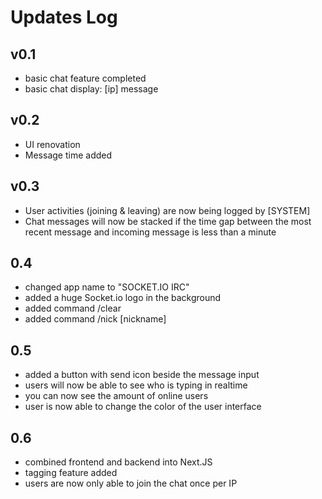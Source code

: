 Updates Log
============

v0.1
---------
- basic chat feature completed
- basic chat display: \[ip\] message

v0.2
---------
- UI renovation
- Message time added

v0.3
---------
- User activities (joining & leaving) are now being logged by \[SYSTEM\]
- Chat messages will now be stacked if the time gap between the most recent message and incoming message is less than a minute

0.4
---------
- changed app name to "SOCKET.IO IRC"
- added a huge Socket.io logo in the background
- added command /clear
- added command /nick \[nickname\]

0.5
---------
- added a button with send icon beside the message input
- users will now be able to see who is typing in realtime
- you can now see the amount of online users
- user is now able to change the color of the user interface

0.6
---------
- combined frontend and backend into Next.JS
- tagging feature added
- users are now only able to join the chat once per IP